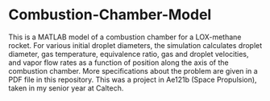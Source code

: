 # Combustion-Chamber-Model
This is a MATLAB model of a combustion chamber for a LOX-methane rocket. For various initial droplet diameters, the simulation calculates droplet diameter, gas temperature, equivalence ratio, gas and droplet velocities, and vapor flow rates as a function of position along the axis of the combustion chamber. More specifications about the problem are given in a PDF file in this repository. This was a project in Ae121b (Space Propulsion), taken in my senior year at Caltech.

